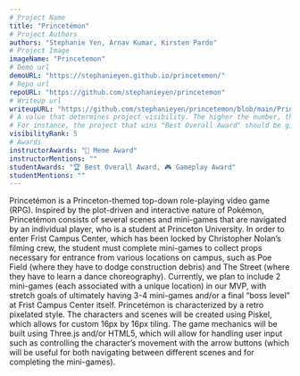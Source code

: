 ```yaml
---
# Project Name
title: "Princetémon"
# Project Authors
authors: "Stephanie Yen, Arnav Kumar, Kirsten Pardo"
# Project Image
imageName: "Princetemon"
# Demo url
demoURL: "https://stephanieyen.github.io/princetemon/"
# Repo url
repoURL: "https://github.com/stephanieyen/princetemon"
# Writeup url
writeupURL: "https://github.com/stephanieyen/princetemon/blob/main/Princet%C3%A9mon%20Written%20Report.pdf"
# A value that determines project visibility. The higher the number, the closer it will appear to the top
# For instance, the project that wins "Best Overall Award" should be given the highest visibilityRank
visibilityRank: 5
# Awards
instructorAwards: "🤪 Meme Award"
instructorMentions: ""
studentAwards: "🏆 Best Overall Award, 🎮 Gameplay Award"
studentMentions: ""
---
```

Princetémon is a Princeton-themed top-down role-playing video game (RPG). Inspired by the plot-driven and interactive nature of Pokémon, Princetémon consists of several scenes and mini-games that are navigated by an individual player, who is a student at Princeton University. In order to enter Frist Campus Center, which has been locked by Christopher Nolan’s filming crew, the student must complete mini-games to collect props necessary for entrance from various locations on campus, such as Poe Field (where they have to dodge construction debris) and The Street (where they have to learn a dance choreography). Currently, we plan to include 2 mini-games (each associated with a unique location) in our MVP, with stretch goals of ultimately having 3-4 mini-games and/or a final “boss level” at Frist Campus Center itself. Princetémon is characterized by a retro pixelated style. The characters and scenes will be created using Piskel, which allows for custom 16px by 16px tiling. The game mechanics will be built using Three.js and/or HTML5, which will allow for handling user input such as controlling the character’s movement with the arrow buttons (which will be useful for both navigating between different scenes and for completing the mini-games).
